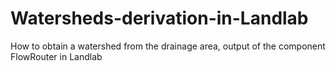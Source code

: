 # Watersheds-derivation-in-Landlab
How to obtain a watershed from the drainage area, output of the component FlowRouter in Landlab
